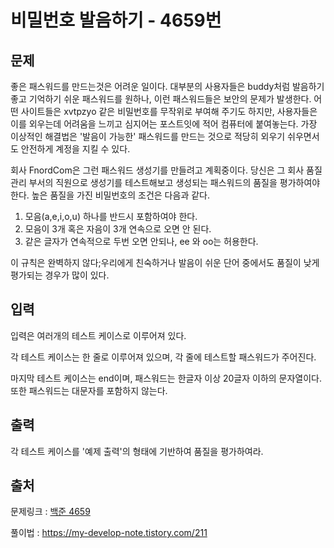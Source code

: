 <h1>비밀번호 발음하기 - 4659번</h1>

<h2>문제</h2>

좋은 패스워드를 만드는것은 어려운 일이다. 대부분의 사용자들은 buddy처럼 발음하기 좋고 기억하기 쉬운 패스워드를 원하나, 이런 패스워드들은 보안의 문제가 발생한다. 어떤 사이트들은 xvtpzyo 같은 비밀번호를 무작위로 부여해 주기도 하지만, 사용자들은 이를 외우는데 어려움을 느끼고 심지어는 포스트잇에 적어 컴퓨터에 붙여놓는다. 가장 이상적인 해결법은 '발음이 가능한' 패스워드를 만드는 것으로 적당히 외우기 쉬우면서도 안전하게 계정을 지킬 수 있다. 

회사 FnordCom은 그런 패스워드 생성기를 만들려고 계획중이다. 당신은 그 회사 품질 관리 부서의 직원으로 생성기를 테스트해보고 생성되는 패스워드의 품질을 평가하여야 한다. 높은 품질을 가진 비밀번호의 조건은 다음과 같다.

<ol>

<li>모음(a,e,i,o,u) 하나를 반드시 포함하여야 한다.</li>

<li>모음이 3개 혹은 자음이 3개 연속으로 오면 안 된다.</li>

<li>같은 글자가 연속적으로 두번 오면 안되나, ee 와 oo는 허용한다.</li>

</ol>

이 규칙은 완벽하지 않다;우리에게 친숙하거나 발음이 쉬운 단어 중에서도 품질이 낮게 평가되는 경우가 많이 있다.

<h2>입력</h2>

입력은 여러개의 테스트 케이스로 이루어져 있다.

각 테스트 케이스는 한 줄로 이루어져 있으며, 각 줄에 테스트할 패스워드가 주어진다.

마지막 테스트 케이스는 end이며, 패스워드는 한글자 이상 20글자 이하의 문자열이다. 또한 패스워드는 대문자를 포함하지 않는다.

<h2>출력</h2>

각 테스트 케이스를 '예제 출력'의 형태에 기반하여 품질을 평가하여라.

<h2>출처</h2>

문제링크 : [백준 4659](https://www.acmicpc.net/problem/4659)

풀이법 : https://my-develop-note.tistory.com/211